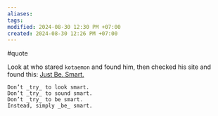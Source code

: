 ```yaml
---
aliases: 
tags: 
modified: 2024-08-30 12:30 PM +07:00
created: 2024-08-30 12:26 PM +07:00
---
```

#quote 

Look at who stared `kotaemon` and found him, then checked his site and found this: [Just Be. Smart.](https://letam.io/2019/11/04/Just-Be-Smart.html)

```ad-quote
Don’t _try_ to look smart.  
Don’t _try_ to sound smart.  
Don’t _try_ to be smart.  
Instead, simply _be_ smart.
```
